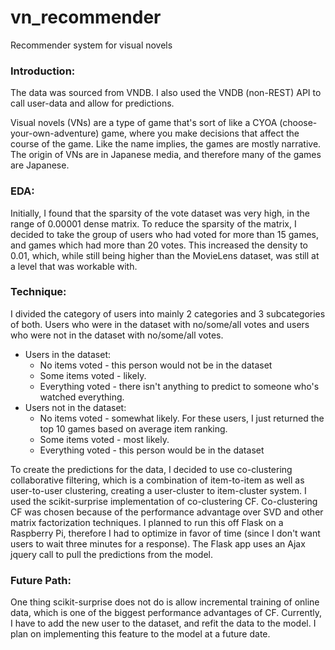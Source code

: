 # vn_recommender
Recommender system for visual novels

### Introduction:
The data was sourced from VNDB. I also used the VNDB (non-REST) API to call user-data and allow for predictions.

Visual novels (VNs) are a type of game that's sort of like a CYOA (choose-your-own-adventure) game, where you make decisions that affect the course of the game. Like the name implies, the games are mostly narrative. The origin of VNs are in Japanese media, and therefore many of the games are Japanese.

### EDA:
Initially, I found that the sparsity of the vote dataset was very high, in the range of 0.00001 dense matrix. To reduce the sparsity of the matrix, I decided to take the group of users who had voted for more than 15 games, and games which had more than 20 votes. This increased the density to 0.01, which, while still being higher than the MovieLens dataset, was still at a level that was workable with.

### Technique:
I divided the category of users into mainly 2 categories and 3 subcategories of both. Users who were in the dataset with no/some/all votes and users who were not in the dataset with no/some/all votes.
- Users in the dataset:
  - No items voted - this person would not be in the dataset
  - Some items voted - likely.
  - Everything voted - there isn't anything to predict to someone who's watched everything.
- Users not in the dataset:
  - No items voted - somewhat likely. For these users, I just returned the top 10 games based on average item ranking.
  - Some items voted - most likely.
  - Everything voted - this person would be in the dataset

To create the predictions for the data, I decided to use co-clustering collaborative filtering, which is a combination of item-to-item as well as user-to-user clustering, creating a user-cluster to item-cluster system. I used the scikit-surprise implementation of co-clustering CF.
Co-clustering CF was chosen because of the performance advantage over SVD and other matrix factorization techniques. I planned to run this off Flask on a Raspberry Pi, therefore I had to optimize in favor of time (since I don't want users to wait three minutes for a response). The Flask app uses an Ajax jquery call to pull the predictions from the model.

### Future Path:
One thing scikit-surprise does not do is allow incremental training of online data, which is one of the biggest performance advantages of CF. Currently, I have to add the new user to the dataset, and refit the data to the model. I plan on implementing this feature to the model at a future date.
